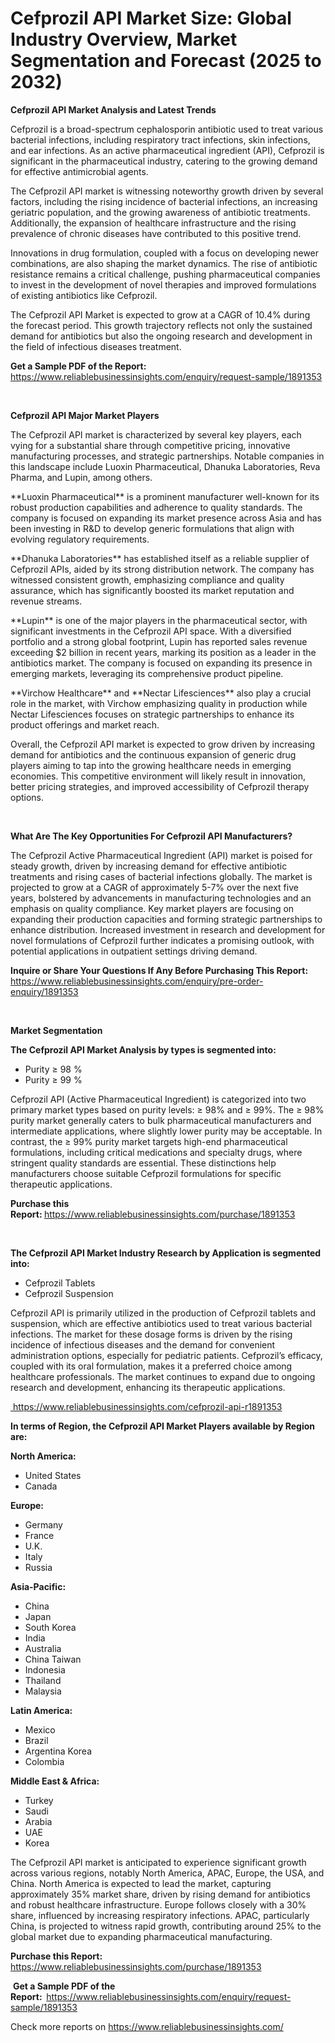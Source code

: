 <p><h1>Cefprozil API Market Size: Global Industry Overview, Market Segmentation and Forecast (2025 to 2032)</h1></p><p><strong>Cefprozil API Market Analysis and Latest Trends</strong></p>
<p><p>Cefprozil is a broad-spectrum cephalosporin antibiotic used to treat various bacterial infections, including respiratory tract infections, skin infections, and ear infections. As an active pharmaceutical ingredient (API), Cefprozil is significant in the pharmaceutical industry, catering to the growing demand for effective antimicrobial agents. </p><p>The Cefprozil API market is witnessing noteworthy growth driven by several factors, including the rising incidence of bacterial infections, an increasing geriatric population, and the growing awareness of antibiotic treatments. Additionally, the expansion of healthcare infrastructure and the rising prevalence of chronic diseases have contributed to this positive trend. </p><p>Innovations in drug formulation, coupled with a focus on developing newer combinations, are also shaping the market dynamics. The rise of antibiotic resistance remains a critical challenge, pushing pharmaceutical companies to invest in the development of novel therapies and improved formulations of existing antibiotics like Cefprozil. </p><p>The Cefprozil API Market is expected to grow at a CAGR of 10.4% during the forecast period. This growth trajectory reflects not only the sustained demand for antibiotics but also the ongoing research and development in the field of infectious diseases treatment.</p></p>
<p><strong>Get a Sample PDF of the Report:&nbsp;</strong> <a href="https://www.reliablebusinessinsights.com/enquiry/request-sample/1891353?utm_campaign=1847&utm_medium=2&utm_source=Github&utm_content=ia&utm_term=14012025&utm_id=cefprozil-api">https://www.reliablebusinessinsights.com/enquiry/request-sample/1891353</a></p>
<p>&nbsp;</p>
<p><strong>Cefprozil API Major Market Players</strong></p>
<p><p>The Cefprozil API market is characterized by several key players, each vying for a substantial share through competitive pricing, innovative manufacturing processes, and strategic partnerships. Notable companies in this landscape include Luoxin Pharmaceutical, Dhanuka Laboratories, Reva Pharma, and Lupin, among others. </p><p>**Luoxin Pharmaceutical** is a prominent manufacturer well-known for its robust production capabilities and adherence to quality standards. The company is focused on expanding its market presence across Asia and has been investing in R&D to develop generic formulations that align with evolving regulatory requirements.</p><p>**Dhanuka Laboratories** has established itself as a reliable supplier of Cefprozil APIs, aided by its strong distribution network. The company has witnessed consistent growth, emphasizing compliance and quality assurance, which has significantly boosted its market reputation and revenue streams.</p><p>**Lupin** is one of the major players in the pharmaceutical sector, with significant investments in the Cefprozil API space. With a diversified portfolio and a strong global footprint, Lupin has reported sales revenue exceeding $2 billion in recent years, marking its position as a leader in the antibiotics market. The company is focused on expanding its presence in emerging markets, leveraging its comprehensive product pipeline.</p><p>**Virchow Healthcare** and **Nectar Lifesciences** also play a crucial role in the market, with Virchow emphasizing quality in production while Nectar Lifesciences focuses on strategic partnerships to enhance its product offerings and market reach.</p><p>Overall, the Cefprozil API market is expected to grow driven by increasing demand for antibiotics and the continuous expansion of generic drug players aiming to tap into the growing healthcare needs in emerging economies. This competitive environment will likely result in innovation, better pricing strategies, and improved accessibility of Cefprozil therapy options.</p></p>
<p>&nbsp;</p>
<p><strong>What Are The Key Opportunities For Cefprozil API Manufacturers?</strong></p>
<p><p>The Cefprozil Active Pharmaceutical Ingredient (API) market is poised for steady growth, driven by increasing demand for effective antibiotic treatments and rising cases of bacterial infections globally. The market is projected to grow at a CAGR of approximately 5-7% over the next five years, bolstered by advancements in manufacturing technologies and an emphasis on quality compliance. Key market players are focusing on expanding their production capacities and forming strategic partnerships to enhance distribution. Increased investment in research and development for novel formulations of Cefprozil further indicates a promising outlook, with potential applications in outpatient settings driving demand.</p></p>
<p><strong>Inquire or Share Your Questions If Any Before Purchasing This Report:</strong> <a href="https://www.reliablebusinessinsights.com/enquiry/pre-order-enquiry/1891353?utm_campaign=1847&utm_medium=2&utm_source=Github&utm_content=ia&utm_term=14012025&utm_id=cefprozil-api">https://www.reliablebusinessinsights.com/enquiry/pre-order-enquiry/1891353</a></p>
<p>&nbsp;</p>
<p><strong>Market Segmentation</strong></p>
<p><strong>The Cefprozil API Market Analysis by types is segmented into:</strong></p>
<p><ul><li>Purity ≥ 98 %</li><li>Purity ≥ 99 %</li></ul></p>
<p><p>Cefprozil API (Active Pharmaceutical Ingredient) is categorized into two primary market types based on purity levels: ≥ 98% and ≥ 99%. The ≥ 98% purity market generally caters to bulk pharmaceutical manufacturers and intermediate applications, where slightly lower purity may be acceptable. In contrast, the ≥ 99% purity market targets high-end pharmaceutical formulations, including critical medications and specialty drugs, where stringent quality standards are essential. These distinctions help manufacturers choose suitable Cefprozil formulations for specific therapeutic applications.</p></p>
<p><strong>Purchase this Report:&nbsp;</strong><a href="https://www.reliablebusinessinsights.com/purchase/1891353?utm_campaign=1847&utm_medium=2&utm_source=Github&utm_content=ia&utm_term=14012025&utm_id=cefprozil-api">https://www.reliablebusinessinsights.com/purchase/1891353</a></p>
<p>&nbsp;</p>
<p><strong>The Cefprozil API Market Industry Research by Application is segmented into:</strong></p>
<p><ul><li>Cefprozil Tablets</li><li>Cefprozil Suspension</li></ul></p>
<p><p>Cefprozil API is primarily utilized in the production of Cefprozil tablets and suspension, which are effective antibiotics used to treat various bacterial infections. The market for these dosage forms is driven by the rising incidence of infectious diseases and the demand for convenient administration options, especially for pediatric patients. Cefprozil’s efficacy, coupled with its oral formulation, makes it a preferred choice among healthcare professionals. The market continues to expand due to ongoing research and development, enhancing its therapeutic applications.</p></p>
<p><a href="https://www.reliablebusinessinsights.com/cefprozil-api-r1891353?utm_campaign=1847&utm_medium=2&utm_source=Github&utm_content=ia&utm_term=14012025&utm_id=cefprozil-api">&nbsp;https://www.reliablebusinessinsights.com/cefprozil-api-r1891353</a></p>
<p><strong>In terms of Region, the Cefprozil API Market Players available by Region are:</strong></p>
<p>
    <p> <strong> North America: </strong>
        <ul>
            <li>United States</li>
            <li>Canada</li>
        </ul>
        </p> 
    <p> <strong> Europe: </strong>
        <ul>
            <li>Germany</li>
            <li>France</li>
            <li>U.K.</li>
            <li>Italy</li>
            <li>Russia</li>
        </ul>
        </p> 
    <p> <strong> Asia-Pacific: </strong>
        <ul>
            <li>China</li>
            <li>Japan</li>
            <li>South Korea</li>
            <li>India</li>
            <li>Australia</li>
            <li>China Taiwan</li>
            <li>Indonesia</li>
            <li>Thailand</li>
            <li>Malaysia</li>
        </ul>
        </p> 
    <p> <strong> Latin America: </strong>
        <ul>
            <li>Mexico</li>
            <li>Brazil</li>
            <li>Argentina Korea</li>
            <li>Colombia</li>
        </ul>
        </p> 
    <p> <strong> Middle East & Africa: </strong>
        <ul>
            <li>Turkey</li>
            <li>Saudi</li>
            <li>Arabia</li>
            <li>UAE</li>
            <li>Korea</li>
        </ul>
    </p>
    </p>
<p><p>The Cefprozil API market is anticipated to experience significant growth across various regions, notably North America, APAC, Europe, the USA, and China. North America is expected to lead the market, capturing approximately 35% market share, driven by rising demand for antibiotics and robust healthcare infrastructure. Europe follows closely with a 30% share, influenced by increasing respiratory infections. APAC, particularly China, is projected to witness rapid growth, contributing around 25% to the global market due to expanding pharmaceutical manufacturing.</p></p>
<p><strong>Purchase this Report: </strong><a href="https://www.reliablebusinessinsights.com/purchase/1891353?utm_campaign=1847&utm_medium=2&utm_source=Github&utm_content=ia&utm_term=14012025&utm_id=cefprozil-api">https://www.reliablebusinessinsights.com/purchase/1891353</a></p>
<p>&nbsp;<strong>Get a Sample PDF of the Report:&nbsp;&nbsp;</strong><a href="https://www.reliablebusinessinsights.com/enquiry/request-sample/1891353?utm_campaign=1847&utm_medium=2&utm_source=Github&utm_content=ia&utm_term=14012025&utm_id=cefprozil-api">https://www.reliablebusinessinsights.com/enquiry/request-sample/1891353</a></p>
<p><strong></strong></p>
<p>Check more reports on <a href="https://www.reliablebusinessinsights.com/?utm_campaign=1847&utm_medium=2&utm_source=Github&utm_content=ia&utm_term=14012025&utm_id=cefprozil-api">https://www.reliablebusinessinsights.com/</a></p>